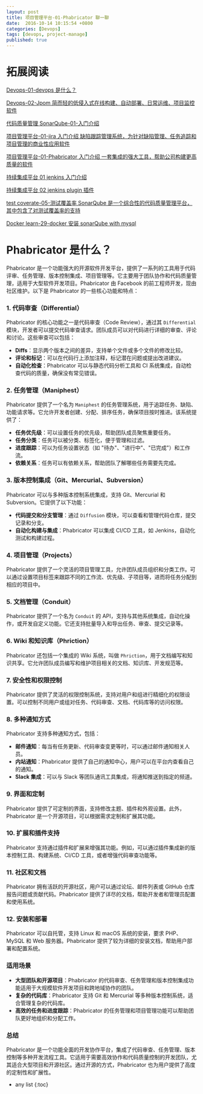 ```yaml
---
layout: post
title: 项目管理平台-01-Phabricator 聊一聊
date:  2016-10-14 10:15:54 +0800
categories: [Devops]
tags: [devops, project-manage]
published: true
---
```


# 拓展阅读


[Devops-01-devops 是什么？](https://houbb.github.io/2016/10/14/devops-01-overview)

[Devops-02-Jpom 简而轻的低侵入式在线构建、自动部署、日常运维、项目监控软件](https://houbb.github.io/2016/10/14/devops-02-jpom)

[代码质量管理 SonarQube-01-入门介绍](https://houbb.github.io/2016/10/14/devops-sonarqube-01-intro)

[项目管理平台-01-jira 入门介绍 缺陷跟踪管理系统，为针对缺陷管理、任务追踪和项目管理的商业性应用软件](https://houbb.github.io/2016/10/14/project-manage-jira-01-intro)

[项目管理平台-01-Phabricator 入门介绍 一套集成的强大工具，帮助公司构建更高质量的软件](https://houbb.github.io/2016/10/14/project-manage-phabricator-01-overview)

[持续集成平台 01 jenkins 入门介绍](https://houbb.github.io/2016/10/14/devops-jenkins-01-intro)

[持续集成平台 02 jenkins plugin 插件](https://houbb.github.io/2016/10/14/devops-jenkins-02-plugin)


[test coverate-05-测试覆盖率 SonarQube 是一个综合性的代码质量管理平台，其中包含了对测试覆盖率的支持](https://houbb.github.io/2016/04/26/test-coverage-05-sonarqube)

[Docker learn-29-docker 安装 sonarQube with mysql](https://houbb.github.io/2019/12/18/docker-learn-29-install-devops-sonar)


# Phabricator 是什么？

Phabricator 是一个功能强大的开源软件开发平台，提供了一系列的工具用于代码评审、任务管理、版本控制集成、项目管理等。它主要用于团队协作和代码质量管理，适用于大型软件开发项目。Phabricator 由 Facebook 的前工程师开发，现由社区维护。以下是 Phabricator 的一些核心功能和特点：

### 1. **代码审查（Differential）**
   Phabricator 的核心功能之一是代码审查（Code Review），通过其 `Differential` 模块，开发者可以提交代码审查请求。团队成员可以对代码进行详细的审查、评论和讨论。这些审查可以包括：
   - **Diffs**：显示两个版本之间的差异，支持单个文件或多个文件的修改比较。
   - **评论和标记**：可以在代码行上添加注释，标记潜在问题或提出改进建议。
   - **自动化检查**：Phabricator 可以与静态代码分析工具和 CI 系统集成，自动检查代码的质量，确保没有常见错误。

### 2. **任务管理（Maniphest）**
   Phabricator 提供了一个名为 `Maniphest` 的任务管理系统，用于追踪任务、缺陷、功能请求等。它允许开发者创建、分配、排序任务，确保项目按时推进。该系统提供了：
   - **任务优先级**：可以设置任务的优先级，帮助团队成员聚焦重要任务。
   - **任务分类**：任务可以被分类、标签化，便于管理和过滤。
   - **进度跟踪**：可以为任务设置状态（如 "待办"、"进行中"、"已完成"）和工作流。
   - **依赖关系**：任务可以有依赖关系，帮助团队了解哪些任务需要先完成。

### 3. **版本控制集成（Git、Mercurial、Subversion）**
   Phabricator 可以与多种版本控制系统集成，支持 Git、Mercurial 和 Subversion。它提供了以下功能：
   - **代码提交和分支管理**：通过 `Diffusion` 模块，可以查看和管理代码仓库，提交记录和分支。
   - **自动化构建与集成**：Phabricator 可以集成 CI/CD 工具，如 Jenkins，自动化测试和构建过程。

### 4. **项目管理（Projects）**
   Phabricator 提供了一个灵活的项目管理工具，允许团队成员组织和分类工作。可以通过设置项目标签来跟踪不同的工作流、优先级、子项目等，进而将任务分配到相应的项目中。

### 5. **文档管理（Conduit）**
   Phabricator 提供了一个名为 `Conduit` 的 API，支持与其他系统集成，自动化操作，或开发自定义功能。它还支持批量导入和导出任务、审查、提交记录等。

### 6. **Wiki 和知识库（Phriction）**
   Phabricator 还包括一个集成的 Wiki 系统，叫做 `Phriction`，用于文档编写和知识共享。它允许团队成员编写和维护项目相关的文档、知识库、开发规范等。

### 7. **安全性和权限控制**
   Phabricator 提供了灵活的权限控制系统，支持对用户和组进行精细化的权限设置。可以控制不同用户或组对任务、代码审查、文档、代码库等的访问权限。

### 8. **多种通知方式**
   Phabricator 支持多种通知方式，包括：
   - **邮件通知**：每当有任务更新、代码审查变更等时，可以通过邮件通知相关人员。
   - **内站通知**：Phabricator 提供了自己的通知中心，用户可以在平台内查看自己的通知。
   - **Slack 集成**：可以与 Slack 等团队通讯工具集成，将通知推送到指定的频道。

### 9. **界面和定制**
   Phabricator 提供了可定制的界面，支持修改主题、插件和外观设置。此外，Phabricator 是一个开源项目，可以根据需求定制和扩展其功能。

### 10. **扩展和插件支持**
   Phabricator 支持通过插件和扩展来增强其功能。例如，可以通过插件集成新的版本控制工具、构建系统、CI/CD 工具，或者增强代码审查功能等。

### 11. **社区和文档**
   Phabricator 拥有活跃的开源社区，用户可以通过论坛、邮件列表或 GitHub 仓库报告问题或贡献代码。Phabricator 提供了详尽的文档，帮助开发者和管理员配置和使用系统。

### 12. **安装和部署**
   Phabricator 可以自托管，支持 Linux 和 macOS 系统的安装，要求 PHP、MySQL 和 Web 服务器。Phabricator 提供了较为详细的安装文档，帮助用户部署和配置系统。

### 适用场景
- **大型团队和开源项目**：Phabricator 的代码审查、任务管理和版本控制集成功能适用于大规模软件开发项目和跨地域协作的团队。
- **复杂的代码库**：Phabricator 支持 Git 和 Mercurial 等多种版本控制系统，适合管理复杂的代码库。
- **高效的任务和进度跟踪**：Phabricator 的任务管理和项目管理功能可以帮助团队更好地组织和分配工作。

### 总结
Phabricator 是一个功能全面的开发协作平台，集成了代码审查、任务管理、版本控制等多种开发流程工具。它适用于需要高效协作和代码质量控制的开发团队，尤其适合大型项目和开源社区。通过开源的方式，Phabricator 也为用户提供了高度的定制性和扩展性。


* any list
{:toc}
